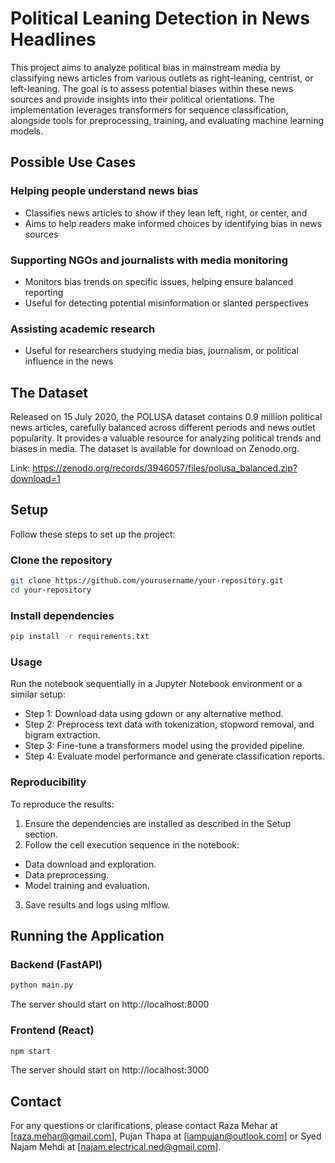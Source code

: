 # Political Leaning Detection in News Headlines
This project aims to analyze political bias in mainstream media by classifying news articles from various outlets as right-leaning, centrist, or left-leaning. The goal is to assess potential biases within these news sources and provide insights into their political orientations. The implementation leverages transformers for sequence classification, alongside tools for preprocessing, training, and evaluating machine learning models.

## Possible Use Cases
### Helping people understand news bias
- Classifies news articles to show if they lean left, right, or center, and 
- Aims to help readers make informed choices by identifying bias in news sources

### Supporting NGOs and journalists with media monitoring
- Monitors bias trends on specific issues, helping ensure balanced reporting
- Useful for detecting potential misinformation or slanted perspectives

### Assisting academic research
- Useful for researchers studying media bias, journalism, or political influence in the news

## The Dataset
Released on 15 July 2020, the POLUSA dataset contains 0.9 million political news articles, carefully balanced across different periods and news outlet popularity. It provides a valuable resource for analyzing political trends and biases in media. The dataset is available for download on Zenodo.org.

Link: https://zenodo.org/records/3946057/files/polusa_balanced.zip?download=1

## Setup
Follow these steps to set up the project:

### Clone the repository
```bash
git clone https://github.com/yourusername/your-repository.git
cd your-repository
```

### Install dependencies
```bash
pip install -r requirements.txt
```

### Usage
Run the notebook sequentially in a Jupyter Notebook environment or a similar setup:

- Step 1: Download data using gdown or any alternative method.
- Step 2: Preprocess text data with tokenization, stopword removal, and bigram extraction.
- Step 3: Fine-tune a transformers model using the provided pipeline.
- Step 4: Evaluate model performance and generate classification reports.

### Reproducibility
To reproduce the results:

1. Ensure the dependencies are installed as described in the Setup section.
2. Follow the cell execution sequence in the notebook:
  - Data download and exploration.
  - Data preprocessing.
  - Model training and evaluation.
3. Save results and logs using mlflow.

## Running the Application
### Backend (FastAPI)
```bash
python main.py
```
The server should start on http://localhost:8000

### Frontend (React)
```bash
npm start
```
The server should start on http://localhost:3000 

## Contact
For any questions or clarifications, please contact Raza Mehar at [raza.mehar@gmail.com], Pujan Thapa at [iampujan@outlook.com] or Syed Najam Mehdi at [najam.electrical.ned@gmail.com].

